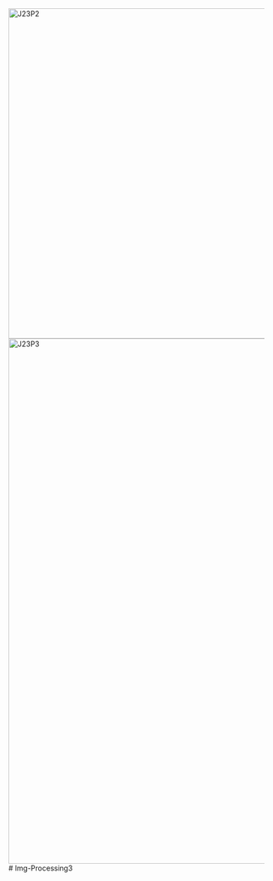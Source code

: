 <img width="650" alt="J23P2" src="https://user-images.githubusercontent.com/80551568/125594491-c643fad3-87e6-476b-9bc0-27cfa7160ba7.png">
<img width="1034" alt="J23P3" src="https://user-images.githubusercontent.com/80551568/125594503-8fb7c67a-53ec-4e8a-aa88-a6a4e0c597e0.png">
# Img-Processing3
